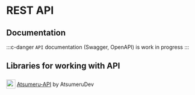# REST API

## Documentation

:::c-danger
`API` documentation (Swagger, OpenAPI) is work in progress
:::

## Libraries for working with API

<img style="position: relative; top: 6px;" width="24" height="24" src="/assets/media/icons/kotlin.png"> [Atsumeru-API](https://github.com/AtsumeruDev/Atsumeru-API) by AtsumeruDev <Badge vertical="middle" text="v1.0.0" />